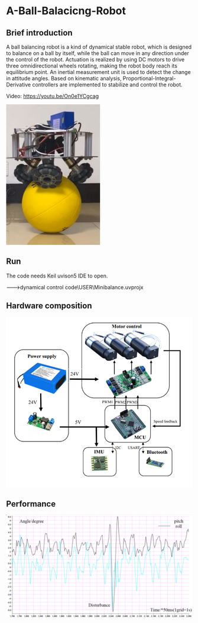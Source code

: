 # A-Ball-Balacicng-Robot
## Brief introduction
A ball balancing robot is a kind of dynamical stable robot, which is designed to balance on a ball by itself, while the ball can move in any direction under the control of the robot. Actuation is realized by using DC motors to drive three omnidirectional wheels rotating, making the robot body reach its equilibrium point. An inertial measurement unit is used to detect the change in attitude angles. Based on kinematic analysis, Proportional-Integral-Derivative controllers are implemented to stabilize and control the robot. 

Video: https://youtu.be/On0e1YCgcag

![image](https://github.com/Pang-Yatian/A-Ball-Balacicng-Robot/blob/master/image/ballbot.png)


## Run
The code needs Keil uvison5 IDE to open.

--->dynamical control code\USER\Minibalance.uvprojx

## Hardware composition

![image](https://github.com/Pang-Yatian/A-Ball-Balacicng-Robot/blob/master/image/hardware%20composition.png)

## Performance 

![image](https://github.com/Pang-Yatian/A-Ball-Balacicng-Robot/blob/master/image/performance.png)
